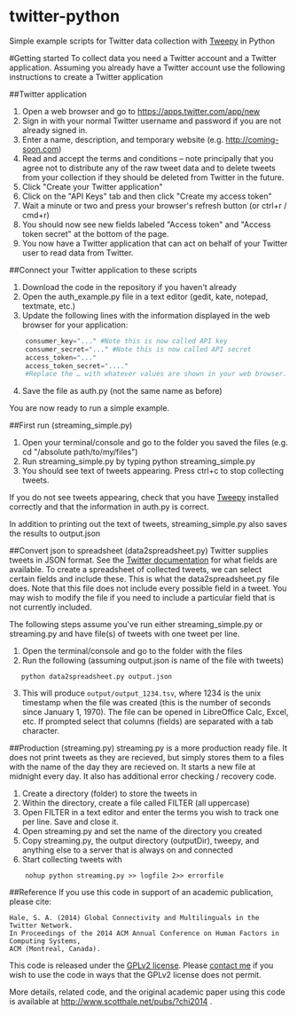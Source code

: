 twitter-python
==============

Simple example scripts for Twitter data collection with [Tweepy](http://www.github.com/tweepy/tweepy) in Python

#Getting started
To collect data you need a Twitter account and a Twitter application. Assuming you already have a Twitter account use the following instructions to create a Twitter application

##Twitter application

1. Open a web browser and go to https://apps.twitter.com/app/new
2. Sign in with your normal Twitter username and password if you are not already signed in.
3. Enter a name, description, and temporary website (e.g. http://coming-soon.com)
4. Read and accept the terms and conditions – note principally that you agree not to distribute any of the raw tweet data and to delete tweets from your collection if they should be deleted from Twitter in the future.
5. Click "Create your Twitter application"
6. Click on the "API Keys" tab and then click "Create my access token"
7. Wait a minute or two and press your browser's refresh button (or ctrl+r / cmd+r)
8. You should now see new fields labeled "Access token" and "Access token secret" at the bottom of the page.
9. You now have a Twitter application that can act on behalf of your Twitter user to read data from Twitter.

##Connect your Twitter application to these scripts
1. Download the code in the repository if you haven't already
2. Open the auth_example.py file in a text editor (gedit, kate, notepad, textmate, etc.)
3. Update the following lines with the information displayed in the web browser for your application: 

```python
    consumer_key="..." #Note this is now called API key	
    consumer_secret="..." #Note this is now called API secret
    access_token="..." 
    access_token_secret="...."
    #Replace the … with whatever values are shown in your web browser. Be sure to keep the quotation marks.
```

4. Save the file as auth.py (not the same name as before)

You are now ready to run a simple example.

##First run (streaming_simple.py)
1. Open your terminal/console and go to the folder you saved the files (e.g. cd "/absolute path/to/my/files")
2. Run streaming_simple.py by typing
   python streaming_simple.py
3. You should see text of tweets appearing. Press ctrl+c to stop collecting tweets.

If you do not see tweets appearing, check that you have [Tweepy](http://www.github.com/tweepy/tweepy) installed correctly and that the information in auth.py is correct.

In addition to printing out the text of tweets, streaming_simple.py also saves the results to output.json

##Convert json to spreadsheet (data2spreadsheet.py)
Twitter supplies tweets in JSON format. See the [Twitter documentation](https://dev.twitter.com/docs/platform-objects/tweets) for what fields are available. To create a spreadsheet of collected tweets, we can select certain fields and include these. This is what the data2spreadsheet.py file does. Note that this file does not include every possible field in a tweet. You may wish to modify the file if you need to include a particular field that is not currently included.

The following steps assume you've run either streaming_simple.py or streaming.py and have file(s) of tweets with one tweet per line.

1. Open the terminal/console and go to the folder with the files
2. Run the following (assuming output.json is name of the file with tweets)
```
   python data2spreadsheet.py output.json
```
3. This will produce ``output/output_1234.tsv``,  where 1234 is the unix timestamp when the file was created (this is the number of seconds since January 1, 1970). The file can be opened in LibreOffice Calc, Excel, etc. If prompted select that columns (fields) are separated with a tab character.

##Production (streaming.py)
streaming.py is a more production ready file. It does not print tweets as they are recieved, but simply stores them to a files with the name of the day they are recieved on. It starts a new file at midnight every day. It also has additional error checking / recovery code.

1. Create a directory (folder) to store the tweets in
2. Within the directory, create a file called FILTER (all uppercase)
3. Open FILTER in a text editor and enter the terms you wish to track one per line. Save and close it.
4. Open streaming.py and set the name of the directory you created
5. Copy streaming.py, the output directory (outputDir), tweepy, and anything else to a server that is always on and connected
6. Start collecting tweets with
```
    nohup python streaming.py >> logfile 2>> errorfile
```    

##Reference
If you use this code in support of an academic publication, please cite:
   
    Hale, S. A. (2014) Global Connectivity and Multilinguals in the Twitter Network. 
    In Proceedings of the 2014 ACM Annual Conference on Human Factors in Computing Systems, 
    ACM (Montreal, Canada).

  
This code is released under the [GPLv2 license](http://www.gnu.org/licenses/gpl-2.0.html). Please [contact me](http://www.scotthale.net/blog/?page_id=9) if you wish to use the code in ways that the GPLv2 license does not permit.

More details, related code, and the original academic paper using this code is available at http://www.scotthale.net/pubs/?chi2014 .
